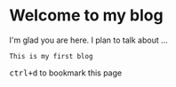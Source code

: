 # Welcome to my blog

I'm glad you are here. I plan to talk about ...

```
This is my first blog
```
<kbd>ctrl+d</kbd> to bookmark this page
